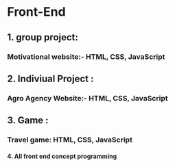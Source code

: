 # Front-End
## 1. group project: 
### Motivational website:- HTML, CSS, JavaScript
## 2. Indiviual Project : 
### Agro Agency Website:- HTML, CSS, JavaScript
## 3. Game :
### Travel game: HTML, CSS, JavaScript
#### 4. All front end concept programming
